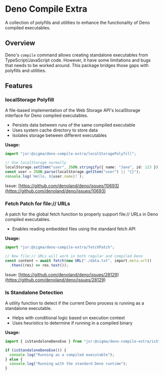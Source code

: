 # Deno Compile Extra

A collection of polyfills and utilities to enhance the functionality of Deno
compiled executables.

## Overview

Deno's `compile` command allows creating standalone executables from
TypeScript/JavaScript code. However, it have some limitations and bugs that
needs to be worked around. This package bridges those gaps with polyfills and
utilities.

## Features

### localStorage Polyfill

A file-based implementation of the Web Storage API's localStorage interface for
Deno compiled executables.

- Persists data between runs of the same compiled executable
- Uses system cache directory to store data
- Isolates storage between different executables

**Usage:**

```typescript
import "jsr:@sigma/deno-compile-extra/localStoragePolyfill";

// Use localStorage normally
localStorage.setItem("user", JSON.stringify({ name: "Jane", id: 123 }));
const user = JSON.parse(localStorage.getItem("user") || "{}");
console.log(`Hello, ${user.name}!`);
```

Issue:
[https://github.com/denoland/deno/issues/10693](https://github.com/denoland/deno/issues/10693)

### Fetch Patch for file:// URLs

A patch for the global fetch function to properly support file:// URLs in Deno
compiled executables.

- Enables reading embedded files using the standard fetch API

**Usage:**

```typescript
import "jsr:@sigma/deno-compile-extra/fetchPatch";

// Now file:// URLs will work in both regular and compiled Deno
const content = await fetch(new URL("./data.txt", import.meta.url))
  .then((res) => res.text());
```

Issue:
[https://github.com/denoland/deno/issues/28129](https://github.com/denoland/deno/issues/28129)

### Is Standalone Detection

A utility function to detect if the current Deno process is running as a
standalone executable.

- Helps with conditional logic based on execution context
- Uses heuristics to determine if running in a compiled binary

**Usage:**

```typescript
import { isStandaloneDenoExe } from "jsr:@sigma/deno-compile-extra/isStandalone";

if (isStandaloneDenoExe()) {
  console.log("Running as a compiled executable");
} else {
  console.log("Running with the standard Deno runtime");
}
```
